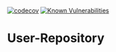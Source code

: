 [![codecov](https://codecov.io/gh/sitepark/ies-userrepository-core/graph/badge.svg?token=eRLHR95gFb)](https://codecov.io/gh/sitepark/ies-userrepository-core)
[![Known Vulnerabilities](https://snyk.io/test/github/sitepark/ies-userrepository-core/badge.svg)](https://snyk.io/test/github/sitepark/ies-userrepository-core/)
# User-Repository

